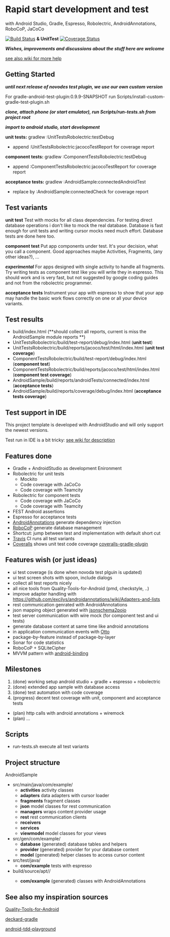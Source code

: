 # Rapid start development and test
with Android Studio, Gradle, Espresso, Robolectric, AndroidAnnotations, RoboCoP, JaCoCo

[![Build Status](https://travis-ci.org/nenick/android-gradle-template.svg?branch=master)](https://travis-ci.org/nenick/android-gradle-template) **& UnitTest** [![Coverage Status](https://coveralls.io/repos/nenick/android-gradle-template/badge.png)](https://coveralls.io/r/nenick/android-gradle-template)

***Wishes, improvements and discussions about the stuff here are welcome***

[see also wiki for more help](https://github.com/nenick/android-gradle-template/wiki)

## Getting Started

***until next release of novodes test plugin, we use our own custom version***

For gradle-android-test-plugin:0.9.9-SNAPSHOT run Scripts/install-custom-gradle-test-plugin.sh

***clone, attach phone (or start emulator), run Scripts/run-tests.sh from project root***

***import to android studio, start development***

**unit tests:** gradlew :UnitTestsRobolectric:testDebug

* append :UnitTestsRobolectric:jacocoTestReport for coverage report

**component tests:** gradlew :ComponentTestsRobolectric:testDebug

* append :ComponentTestsRobolectric:jacocoTestReport for coverage report

**acceptance tests:** gradlew :AndroidSample:connectedAndroidTest

* replace by :AndroidSample:connectedCheck for coverage report

## Test variants

**unit test**
Test with mocks for all class dependencies.
For testing direct database operations i don't like to mock the real database. Database is fast
enough for unit tests and writing cursor mocks need much effort. Database tests are done here too.

**component test**
Put app components under test. It's your decision, what you call a component. Good approaches maybe
Activities, Fragments, (any other ideas?), ...

***experimental***
For apps designed with single activity to handle all fragments. Try writing tests as component test
like you will write they in espresso. This should work and is very fast, but not suggested by google
coding guides and not from the robolectric programmer.

**acceptance tests**
Instrument your app with espresso to show that your app may handle the basic work flows correctly
on one or all your device variants.

## Test results

* build/index.html (**should collect all reports, current is miss the AndroidSample module reports **)
* UnitTestsRobolectric/build/test-report/debug/index.html (**unit test**)
* UnitTestsRobolectric/build/reports/jacoco/test/html/index.html (**unit test coverage**)
* ComponentTestsRobolectric/build/test-report/debug/index.html (**component test**)
* ComponentTestsRobolectric/build/reports/jacoco/test/html/index.html (**component test coverage**)
* AndroidSample/build/reports/androidTests/connected/index.html (**acceptance tests**)
* AndroidSample/build/reports/coverage/debug/index.html (**acceptance tests coverage**)

## Test support in IDE

This project template is developed with AndroidStudio and will only support the newest versions.

Test run in IDE is a bit tricky:  [see wiki for description](https://github.com/nenick/android-gradle-template/wiki/Tests-in-Android-Studio---IntellJ)

## Features done

* Gradle + AndroidStudio as development Enironment
* Robolectric for unit tests
    * Mockito
    * Code coverage with JaCoCo
    * Code coverage with Teamcity
* Robolectric for component tests
    * Code coverage with JaCoCo
    * Code coverage with Teamcity
* FEST Android assertions
* Espresso for acceptance tests
* [AndroidAnnotations](http://androidannotations.org/) generate dependency injection
* [RoboCoP](https://github.com/mediarain/RoboCoP) generate database management
* Shortcut: jump between test and implementation with default short cut
* [Travis](https://travis-ci.org/) CI runs all test variants
* [Coveralls](https://coveralls.io/) shows unit test code coverage [coveralls-gradle-plugin](https://github.com/kt3k/coveralls-gradle-plugin)

## Features wish (or just ideas)

* ui test coverage (is done when novoda test plguin is updated)
* ui test screen shots with spoon, include dialogs
* collect all test reports nicely
* all nice tools from Quality-Tools-for-Android (pmd, checkstyle, ..)
* improve adapter handling with https://github.com/excilys/androidannotations/wiki/Adapters-and-lists
* rest communication genrated with AndroidAnnotations
* json mapping object generated with [jsonschema2pojo](https://github.com/joelittlejohn/jsonschema2pojo)
* test server communication with wire mock (for component test and ui tests)
* generate database content at same time like android annotations
* in application communication events with [Otto](http://square.github.io/otto/)
* package-by-feature instead of package-by-layer
* Sonar for code statistics
* RoboCoP + SQLiteCipher
* MVVM pattern with [android-binding](https://code.google.com/p/android-binding/)

## Milestones

1. (done) working setup android studio + gradle + espresso + robolectric
2. (done) extended app sample with database access
3. (done) test automation with code coverage
4. (progress) decent test coverage with unit, component and acceptance tests
* (plan) http calls with android annotations + wiremock
* (plan) ...

## Scripts

* run-tests.sh execute all test variants

## Project structure

AndroidSample

* src/main/java/com/example/
    * **activities** activity classes
    * **adapters** data adapters with cursor loader
    * **fragments** fragment classes
    * **json** model classes for rest communication
    * **managers** wraps content provider usage
    * **rest** rest communication clients
    * **receivers**
    * **services**
    * **viewmodel** model classes for your views
* src/gen/com/example/
    * **database** (generated) database tables and helpers
    * **provider** (generated) provider for your database content
    * **model** (generated) helper classes to access cursor content
* src/test/java/
    * **com/example** tests with espresso
* build/source/apt/<buildvariant>/
    * **com/example** (generated) classes with AndroidAnnotations

## See also my inspiration sources

[Quality-Tools-for-Android](https://github.com/stephanenicolas/Quality-Tools-for-Android)

[deckard-gradle](https://github.com/robolectric/deckard-gradle)

[android-tdd-playground](https://github.com/pestrada/android-tdd-playground)

